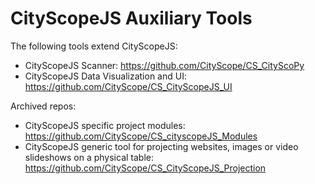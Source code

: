 # CityScopeJS Auxiliary Tools

The following tools extend CityScopeJS:

-   CityScopeJS Scanner: https://github.com/CityScope/CS_CityScoPy
-   CityScopeJS Data Visualization and UI: https://github.com/CityScope/CS_CityScopeJS_UI

Archived repos:

-   CityScopeJS specific project modules: https://github.com/CityScope/CS_cityscopeJS_Modules
-   CityScopeJS generic tool for projecting websites, images or video slideshows on a physical table: https://github.com/CityScope/CS_CityScopeJS_Projection
